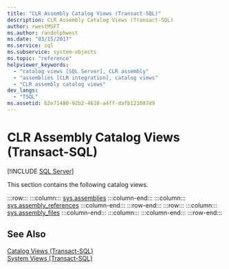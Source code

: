 ```yaml
---
title: "CLR Assembly Catalog Views (Transact-SQL)"
description: CLR Assembly Catalog Views (Transact-SQL)
author: rwestMSFT
ms.author: randolphwest
ms.date: "03/15/2017"
ms.service: sql
ms.subservice: system-objects
ms.topic: "reference"
helpviewer_keywords:
  - "catalog views [SQL Server], CLR assembly"
  - "assemblies [CLR integration], catalog views"
  - "CLR assembly catalog views"
dev_langs:
  - "TSQL"
ms.assetid: b2e71480-92b2-4610-a4ff-dafb121087d9
---
```

# CLR Assembly Catalog Views (Transact-SQL)
 [!INCLUDE [SQL Server](../../includes/applies-to-version/sqlserver.md)]

  This section contains the following catalog views.  

:::row:::
    :::column:::
        [sys.assemblies](../../relational-databases/system-catalog-views/sys-assemblies-transact-sql.md)
    :::column-end:::
    :::column:::
        [sys.assembly_references](../../relational-databases/system-catalog-views/sys-assembly-references-transact-sql.md)
    :::column-end:::
:::row-end:::
:::row:::
    :::column:::
        [sys.assembly_files](../../relational-databases/system-catalog-views/sys-assembly-files-transact-sql.md)
    :::column-end:::
    :::column:::
    :::column-end:::
:::row-end:::

  
## See Also  
 [Catalog Views &#40;Transact-SQL&#41;](../../relational-databases/system-catalog-views/catalog-views-transact-sql.md)   
 [System Views &#40;Transact-SQL&#41;](../../t-sql/language-reference.md)  
  
